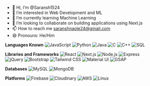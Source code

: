 - 👋 Hi, I’m @Saransh1524
- 👀 I’m interested in Web Development and ML
- 🌱 I’m currently learning Machine Learning 
- 💞️ I’m looking to collaborate on building applications using Next.js
- 📫 How to reach me saranshnaole24@gmail.com
- 😄 Pronouns: He/Him

**Languages Known**
![JavaScript](https://img.shields.io/badge/-JavaScript-F7DF1E?logo=javascript&logoColor=black)
![Python](https://img.shields.io/badge/-Python-3776AB?logo=python&logoColor=white)
![Java](https://img.shields.io/badge/-Java-007396?logo=java&logoColor=white)
![C](https://img.shields.io/badge/-C-A8B9CC?logo=c&logoColor=white)
![C++](https://img.shields.io/badge/-C++-00599C?logo=cplusplus&logoColor=white)
![SQL](https://img.shields.io/badge/-SQL-4479A1?logo=postgresql&logoColor=white)

**Libraries and Frameworks**
![React](https://img.shields.io/badge/-React-61DAFB?logo=react&logoColor=black)
![Next.js](https://img.shields.io/badge/-Next.js-000000?logo=nextdotjs&logoColor=white)
![Node.js](https://img.shields.io/badge/-Node.js-339933?logo=nodedotjs&logoColor=white)
![Express](https://img.shields.io/badge/-Express-000000?logo=express&logoColor=white)
![jQuery](https://img.shields.io/badge/-jQuery-0769AD?logo=jquery&logoColor=white)
![Bootstrap](https://img.shields.io/badge/-Bootstrap-7952B3?logo=bootstrap&logoColor=white)
![Tailwind CSS](https://img.shields.io/badge/-Tailwind_CSS-38B2AC?logo=tailwindcss&logoColor=white)
![Material UI](https://img.shields.io/badge/-Material_UI-0081CB?logo=material-ui&logoColor=white)
![GSAP](https://img.shields.io/badge/-GSAP-88CE02?logo=greensock&logoColor=white)

**Databases**
![MySQL](https://img.shields.io/badge/-MySQL-4479A1?logo=mysql&logoColor=white)
![MongoDB](https://img.shields.io/badge/-MongoDB-47A248?logo=mongodb&logoColor=white)

**Platforms**
![Firebase](https://img.shields.io/badge/-Firebase-FFCA28?logo=firebase&logoColor=black)
![Cloudinary](https://img.shields.io/badge/-Cloudinary-3448C5?logo=cloudinary&logoColor=white)
![AWS](https://img.shields.io/badge/-AWS-232F3E?logo=amazon-aws&logoColor=white)
![Linux](https://img.shields.io/badge/-Linux-FCC624?logo=linux&logoColor=black)


<!---
Saransh1524/Saransh1524 is a ✨ special ✨ repository because its `README.md` (this file) appears on your GitHub profile.
You can click the Preview link to take a look at your changes.
--->

